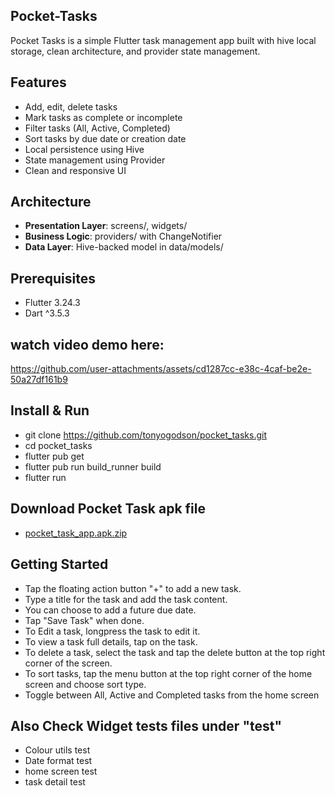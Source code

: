 ## Pocket-Tasks
Pocket Tasks is a simple Flutter task management app built with hive local storage, clean architecture, and provider state management.
## Features
- Add, edit, delete tasks
- Mark tasks as complete or incomplete
- Filter tasks (All, Active, Completed)
- Sort tasks by due date or creation date
- Local persistence using Hive
- State management using Provider
- Clean and responsive UI

## Architecture
- **Presentation Layer**: screens/, widgets/
- **Business Logic**: providers/ with ChangeNotifier
- **Data Layer**: Hive-backed model in data/models/

## Prerequisites
- Flutter 3.24.3
- Dart ^3.5.3

## watch video demo here:
https://github.com/user-attachments/assets/cd1287cc-e38c-4caf-be2e-50a27df161b9

## Install & Run
- git clone https://github.com/tonyogodson/pocket_tasks.git
- cd pocket_tasks
- flutter pub get
- flutter pub run build_runner build
- flutter run
  
## Download Pocket Task apk file
- [pocket_task_app.apk.zip](https://github.com/user-attachments/files/20956824/pocket_task_app.apk.zip)
  
## Getting Started
- Tap the floating action button "+" to add a new task.
- Type a title for the task and add the task content.
- You can choose to add a future due date.
- Tap "Save Task" when done.
- To Edit a task, longpress the task to edit it.
- To view a task full details, tap on the task.
- To delete a task, select the task and tap the delete button at the top right corner of the screen.
- To sort tasks, tap the menu button at the top right corner of the home screen and choose sort type.
- Toggle between All, Active and Completed tasks from the home screen

## Also Check Widget tests files under "test"
- Colour utils test
- Date format test
- home screen test
- task detail test
